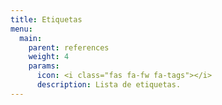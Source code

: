 ```yaml
---
title: Etiquetas
menu:
  main:
    parent: references
    weight: 4
    params:
      icon: <i class="fas fa-fw fa-tags"></i>
      description: Lista de etiquetas.
---
```


